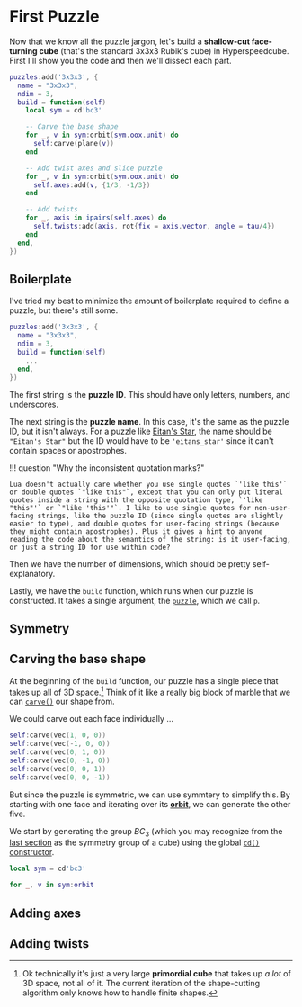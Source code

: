 # First Puzzle

Now that we know all the puzzle jargon, let's build a **shallow-cut face-turning cube** (that's the standard 3x3x3 Rubik's cube) in Hyperspeedcube. First I'll show you the code and then we'll dissect each part.

```lua title="3x3x3.lua"
puzzles:add('3x3x3', {
  name = "3x3x3",
  ndim = 3,
  build = function(self)
    local sym = cd'bc3'

    -- Carve the base shape
    for _, v in sym:orbit(sym.oox.unit) do
      self:carve(plane(v))
    end

    -- Add twist axes and slice puzzle
    for _, v in sym:orbit(sym.oox.unit) do
      self.axes:add(v, {1/3, -1/3})
    end

    -- Add twists
    for _, axis in ipairs(self.axes) do
      self.twists:add(axis, rot{fix = axis.vector, angle = tau/4})
    end
  end,
})
```

## Boilerplate

I've tried my best to minimize the amount of boilerplate required to define a puzzle, but there's still some.

```lua title="Boilerplate"
puzzles:add('3x3x3', {
  name = "3x3x3",
  ndim = 3,
  build = function(self)
    ...
  end,
})
```

The first string is the **puzzle ID**. This should have only letters, numbers, and underscores.

The next string is the **puzzle name**. In this case, it's the same as the puzzle ID, but it isn't always. For a puzzle like [Eitan's Star], the name should be `"Eitan's Star"` but the ID would have to be `'eitans_star'` since it can't contain spaces or apostrophes.

[Eitan's Star]: https://twistypuzzles.com/app/museum/museum_showitem.php?pkey=5356

!!! question "Why the inconsistent quotation marks?"

    Lua doesn't actually care whether you use single quotes `'like this'` or double quotes `"like this"`, except that you can only put literal quotes inside a string with the opposite quotation type, `'like "this"'` or `"like 'this'"`. I like to use single quotes for non-user-facing strings, like the puzzle ID (since single quotes are slightly easier to type), and double quotes for user-facing strings (because they might contain apostrophes). Plus it gives a hint to anyone reading the code about the semantics of the string: is it user-facing, or just a string ID for use within code?

Then we have the number of dimensions, which should be pretty self-explanatory.

Lastly, we have the `build` function, which runs when our puzzle is constructed. It takes a single argument, the [`puzzle`](../lua/puzzle-construction/puzzle.md), which we call `p`.

## Symmetry

## Carving the base shape

At the beginning of the `build` function, our puzzle has a single piece that takes up all of 3D space.[^primordial-cube] Think of it like a really big block of marble that we can [`carve()`](../lua/puzzle-construction/puzzle.md#puzzlecarve) our shape from.

[^primordial-cube]: Ok technically it's just a very large **primordial cube** that takes up _a lot_ of 3D space, not all of it. The current iteration of the shape-cutting algorithm only knows how to handle finite shapes.

We could carve out each face individually ...

```lua title="Please don't do this"
self:carve(vec(1, 0, 0))
self:carve(vec(-1, 0, 0))
self:carve(vec(0, 1, 0))
self:carve(vec(0, -1, 0))
self:carve(vec(0, 0, 1))
self:carve(vec(0, 0, -1))
```

But since the puzzle is symmetric, we can use symmtery to simplify this. By starting with one face and iterating over its [**orbit**](https://en.wikipedia.org/wiki/Group_action#Orbits_and_stabilizers), we can generate the other five.

We start by generating the group $BC_3$ (which you may recognize from the [last section](geometry.md#coxeter-group-names) as the symmetry group of a cube) using the global [`cd()` constructor](../lua/geometry/symmetry.md).

```lua title="Carving a cube using a loop"
local sym = cd'bc3'

for _, v in sym:orbit
```

## Adding axes

## Adding twists
